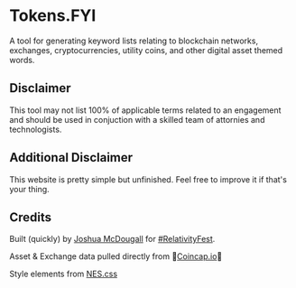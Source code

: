 # Tokens.FYI
A tool for generating keyword lists relating to blockchain networks, exchanges, cryptocurrencies, utility coins, and other digital asset themed words.

## Disclaimer 
This tool may not list 100% of applicable terms related to an engagement and should be used in conjuction with a skilled team of attornies and technologists.

## Additional Disclaimer
This website is pretty simple but unfinished. Feel free to improve it if that's your thing. 

## Credits
Built (quickly) by [Joshua McDougall](https://www.linkedin.com/in/joshuamcdougall/) for [#RelativityFest](https://relativityfest.com). 

Asset & Exchange data pulled directly from 🦊[Coincap.io](https://coincap.io)🦊

Style elements from [NES.css](https://nostalgic-css.github.io/NES.css/)

